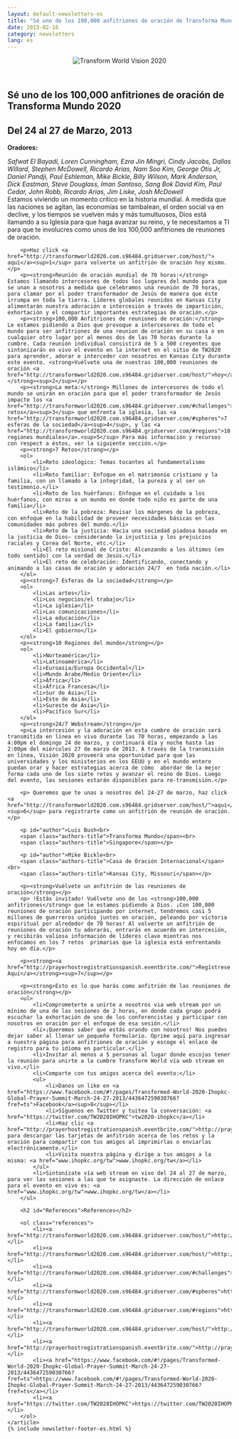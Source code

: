 ```yaml
---
layout: default-newsletters-es
title: "Sé uno de los 100,000 anfitriones de oración de Transforma Mundo 2020"
date: 2013-02-16
category: newsletters
lang: es
---
```

<div id="newsletter">
	<header style="padding: 0px; text-align: center;">
		<img style="max-width: 100%;" alt="Transform World Vision 2020" src="/assets/newsletters/images/2013/02/16/header-transforma2.png">
	</header>
	<article>
	    <h1>Sé uno de los 100,000 anfitriones de oración de Transforma Mundo 2020</h1>
		<h2 id="article-date">Del <time datetime="2013-03-24">24</time> al <time datetime="2013-03-27">27 de Marzo, 2013</time></h2>
		<p id="first-paragraph"><strong> Oradores:</strong></p>
		<p><em>Safwat El Bayadi, Loren Cunningham, Ezra Jin Mingri, Cindy Jacobs, Dallas Willard, Stephen McDowell, Ricardo Arias, Nam Soo Kim, George Otis Jr, Daniel Pandji, Paul Eshleman, Mike Bickle, Billy Wilson, Mark Anderson, Dick Eastman, Steve Douglass, Iman Santoso, Sang Bok David Kim, Paul Cedar, John Robb, Ricardo Arias, Jim Liske, Josh McDowell</em><br>
Estamos viviendo un momento  crítico en la historia mundial. A medida que las naciones se agitan, las economías se tambalean, el orden social va en declive, y los tiempos se vuelven más y más tumultuosos, Dios está llamando a su Iglesia para que haga avanzar su reino, y te necesitamos a TI para que te involucres como unos de los 100,000 anfitriones de reuniones de oración.</p>


		<p>Haz click <a href="http://transformworld2020.com.s96484.gridserver.com/host/"> aquí</a><sup>1</sup> para volverte un anfitrión de oración hoy mismo.</p>
		<p><strong>Reunión de oración mundial de 70 horas:</strong> Estamos llamando intercesores de todos los lugares del mundo para que se unan a nosotros a medida que celebramos una reunión de 70 horas, para clamar por el poder transformador de Jesús de manera que éste irrumpa en toda la tierra. Líderes globales reunidos en Kansas City alimentarán nuestra adoración e intercesión a través de impartición, exhortación y el compartir importantes estrategias de oración.</p>
		<p><strong>100,000 Anfitriones de reuniones de oración:</strong> Le estamos pidiendo a Dios que provoque a intercesores de todo el mundo para ser anfitriones de una reunion de oración en su casa o en cualquier otro lugar por al menos dos de las 70 horas durante la cumbre. Cada reunión individual consistirá de 5 a 500 creyentes que sintonizarán en vivo el evento en la internet en el sitio de TW2020 para aprender, adorar e interceder con nosotros en Kansas City durante este evento. <strong>Vuélvete una de nuestras 100,000 reuniones de oración <a href="http://transformworld2020.com.s96484.gridserver.com/host/">hoy</a>.</strong><sup>2</sup></p>
		<p><strong>La meta:</strong> Millones de intercesores de todo el mundo se unirán en oración para que el poder transformador de Jesús impacte los <a href="http://transformworld2020.com.s96484.gridserver.com/#challenges">7 retos</a><sup>3</sup> que enfrenta la iglesia, las <a href="http://transformworld2020.com.s96484.gridserver.com/#spheres">7 esferas de la sociedad</a><sup>4</sup>, y las <a href="http://transformworld2020.com.s96484.gridserver.com/#regions">10 regiones mundiales</a>.<sup>5</sup> Para más información y recursos con respect a éstos, ver la siguiente sección.</p>
		<p><strong>7 Retos</strong></p>
		<ol>
			<li>Reto ideológico: Temas tocantes al fundamentalismo islámico</li>
			<li>Reto familiar: Enfoque en el matrimonio cristiano y la familia, con un llamado a la integridad, la pureza y al ser un testimonio.</li>
			<li>Reto de los huérfanos: Enfoque en el cuidado a los huérfanos, con miras a un mundo en donde todo niño es parte de una familia</li>
			<li>Reto de la pobreza: Revisar los márgenes de la pobreza, con enfoque en la habilidad de proveer necesidades básicas en las comunidades más pobres del mundo.</li>
			<li>Reto de la justicia: Hacia una sociedad piadosa basada en la justicia de Dios— considerando la injusticia y los prejuicios raciales y Corea del Norte, etc.</li>
			<li>El reto misional de Cristo: Alcanzando a los últimos (en todo sentido) con la verdad de Jesús.</li>
			<li>El reto de celebración: Identificando, conectando y animando a las casas de oración y adoración 24/7  en toda nación.</li>
		</ol>
		<p><strong>7 Esferas de la sociedad</strong></p>
		<ol>
			<li>Las artes</li>
			<li>Los negocios/el trabajo</li>
			<li>La iglesia</li>
			<li>Las comunicaciones</li>
			<li>La educación</li>
			<li>La familia</li>
			<li>El gobierno</li>
		</ol>
		<p><strong>10 Regiones del mundo</strong></p>
		<ol>
			<li>Norteamérica</li>
			<li>Latinoamérica</li>
			<li>Euroasia/Europa Occidental</li>
			<li>Mundo Árabe/Medio Oriente</li>
			<li>África</li>
			<li>África Francesa</li>
			<li>Sur de Asia</li>
			<li>Este de Asia</li>
			<li>Sureste de Asia</li>
			<li>Pacífico Sur</li>
		</ol>
		<p><strong>24/7 Webstream</strong></p>
		<p>La intercesión y la adoración en esta cumbre de oración será transmitida en línea en vivo durante las 70 horas, empezando a las 4:00pm el domingo 24 de marzo, y continuará día y noche hasta las 2:00pm del miércoles 27 de marzo de 2013. A través de la transmisión en línea, Visión 2020 proveerá una oportunidad para que las universidades y los ministerios en los EEUU y en el mundo entero puedan orar y hacer estrategias acerca de cómo  abordar de la mejor forma cada uno de los siete retos y avanzar el reino de Dios. Luego del evento, las sesiones estarán disponibles para re-transmisión.</p>

		<p> Queremos que te unas a nosotros del 24-27 de marzo, haz click <a href="http://transformworld2020.com.s96484.gridserver.com/host/">aquí</a><sup>6</sup> para registrarte como un anfitrión de reunión de oración.</p>

		<p id="author">Luis Bush<br>
		<span class="authors-title">Transforma Mundo</span><br>
		<span class="authors-title">Singapore</span></p>

		<p id="author">Mike Bickle<br>
		<span class="authors-title">Casa de Oración Internacional</span><br>
		<span class="authors-title">Kansas City, Missouri</span></p>

		<p><strong>Vuélvete un anfitrión de las reuniones de oración</strong></p>
		<p> !Estás invitado! Vuélvete uno de los <strong>100,000 anfitriones</strong> que le estamos pidiendo a Dios. ¡Con 100,000 reuniones de oración participando por internet, tendremos casi 5 millones de guerreros unidos juntos en oración, peleando por victoria espiritual por alrededor de 70 horas! Al volverte un anfitrión de reuniones de oración tu adorarás, entrarás en acuerdo en intercesión, y recibirás valiosa información de líderes clave mientras nos enfocamos en los 7 retos  primarias que la iglesia está enfrentando hoy en día.</p>

		<p><strong><a href="http://prayerhostregistrationspanish.eventbrite.com/">Regístrese Aquí</a></strong><sup>7</sup></p>

		<p><strong>Esto es lo que harás como anfitrión de las reuniones de oración</strong></p>
		<ul>
			<li>Comprometerte a unirte a nosotros via web stream por un mínimo de una de las sesiones de 2 horas, en donde cada grupo podrá escuchar la exhortación de uno de los conferencistas y participar con nosotros en oración por el enfoque de esa sesión.</li>
			<li>¡Queremos saber que estás orando con nosotros! Nos puedes dejar saber al llenar un pequeño formulario. Oprime aquí para ingresar a nuestra página para anfitriones de oración y escoge el enlace de registro para tu idioma en particular.</li>
			<li>Invitar al menos a 5 personas al lugar donde escojas tener la reunión para unirte a la cumbre Transform World vía web stream en vivo.</li>
			<li>Comparte con tus amigos acerca del evento:</li>
			<ul>
				<li>Danos un like en <a href="https://www.facebook.com/#!/pages/Transformed-World-2020-Ihopkc-Global-Prayer-Summit-March-24-27-2013/443647259030766?fref=ts">Facebook</a><sup>8</sup></li>
				<li>Síguenos en Twitter y tuitea la conversación: <a href="https://twitter.com/TW2020IHOPKC">tw2020-ihopkc</a></li>
				<li>Haz clic <a href="http://prayerhostregistrationspanish.eventbrite.com/">http://prayerhostregistrationspanish.eventbrite.com/</a> para descargar las tarjetas de anfitrión acerca de los retos y la oración para compartir con tus amigos al imprimirlas o enviarlas electrónicamente.</li>
				<li>Visita nuestra página y dirige a tus amigos a la misma: <a href="www.ihopkc.org/tw">www.ihopkc.org/tw</a></li>
			</ul>
			<li>Sintonízate vía web stream en vivo del 24 al 27 de marzo, para ver las sesiones a las que te asignaste. La dirección de enlace para el evento en vivo es: <a href="www.ihopkc.org/tw">www.ihopkc.org/tw</a></li>
		</ul>

		<h2 id="References">References</h2>

		<ol class="references">
			<li><a href="http://transformworld2020.com.s96484.gridserver.com/host/">http://transformworld2020.com.s96484.gridserver.com/host/</a></li>
			<li><a href="http://transformworld2020.com.s96484.gridserver.com/host/">http://transformworld2020.com.s96484.gridserver.com/host/</a></li>
			<li><a href="http://transformworld2020.com.s96484.gridserver.com/#challenges">http://transformworld2020.com.s96484.gridserver.com/#challenges</a></li>
			<li><a href="http://transformworld2020.com.s96484.gridserver.com/#spheres">http://transformworld2020.com.s96484.gridserver.com/#spheres</a></li>
			<li><a href="http://transformworld2020.com.s96484.gridserver.com/#regions">http://transformworld2020.com.s96484.gridserver.com/#regions</a></li>
			<li><a href="http://transformworld2020.com.s96484.gridserver.com/host/">http://transformworld2020.com.s96484.gridserver.com/host/</a></li>
			<li><a href="http://prayerhostregistrationspanish.eventbrite.com/">http://prayerhostregistrationspanish.eventbrite.com/</a></li>
			<li><a href="https://www.facebook.com/#!/pages/Transformed-World-2020-Ihopkc-Global-Prayer-Summit-March-24-27-2013/443647259030766?fref=ts">https://www.facebook.com/#!/pages/Transformed-World-2020-Ihopkc-Global-Prayer-Summit-March-24-27-2013/443647259030766?fref=ts</a></li>
			<li><a href="https://twitter.com/TW2020IHOPKC">https://twitter.com/TW2020IHOPKC</a></li>
		</ol>
	</article>
	{% include newsletter-footer-es.html %}
</div>

